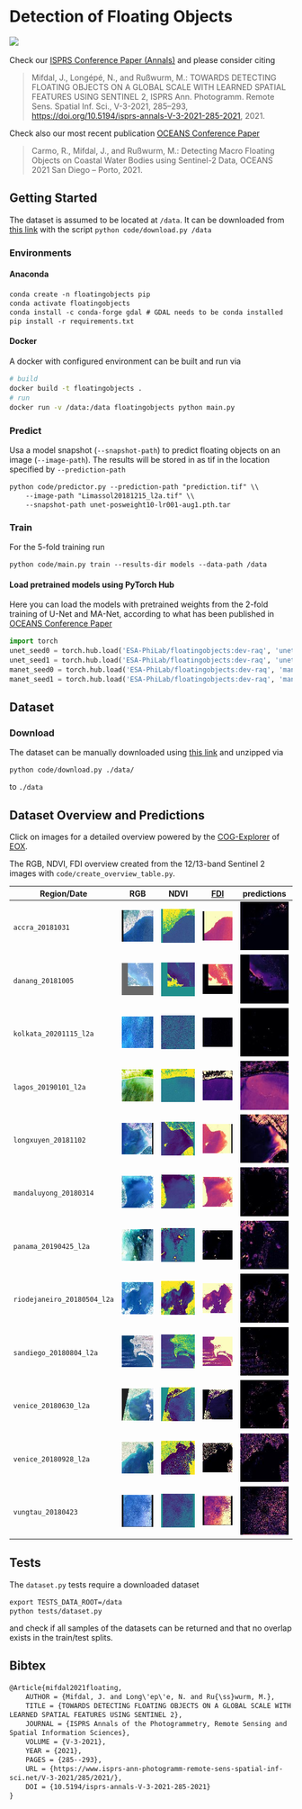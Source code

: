 # Detection of Floating Objects

![](https://github.com/jmifdal/floatingobjects/workflows/run-tests/badge.svg)

Check our [ISPRS Conference Paper (Annals)](https://www.isprs-ann-photogramm-remote-sens-spatial-inf-sci.net/V-3-2021/285/2021/) and please consider citing

> Mifdal, J., Longépé, N., and Rußwurm, M.: TOWARDS DETECTING FLOATING OBJECTS ON A GLOBAL SCALE WITH LEARNED SPATIAL FEATURES USING SENTINEL 2, ISPRS Ann. 
> Photogramm. Remote Sens. Spatial Inf. Sci., V-3-2021, 285–293, https://doi.org/10.5194/isprs-annals-V-3-2021-285-2021, 2021.

Check also our most recent publication [OCEANS Conference Paper](https://210507-004.oceansvirtual.com/view/content/skdwP611e3583eba2b/ecf65c2aaf278557ad05c213247d67a54196c9376a0aed8f1875681f182daeed)

> Carmo, R., Mifdal, J., and Rußwurm, M.: Detecting Macro Floating Objects on Coastal Water Bodies using Sentinel-2 Data, OCEANS 2021 San Diego – Porto, 2021.

## Getting Started

The dataset is assumed to be located at `/data`. It can be downloaded from [this link](https://drive.google.com/file/d/10SGFhHMSnikgm9q90jJmHDVkhD_SZl7p/view?usp=sharing) with 
the script `python code/download.py /data`

### Environments

#### Anaconda

```
conda create -n floatingobjects pip
conda activate floatingobjects
conda install -c conda-forge gdal # GDAL needs to be conda installed
pip install -r requirements.txt
```

#### Docker

A docker with configured environment can be built and run via
```bash
# build
docker build -t floatingobjects .
# run
docker run -v /data:/data floatingobjects python main.py
```

### Predict

Usa a model snapshot (`--snapshot-path`) to predict floating objects on an image (`--image-path`). The results will be 
stored in as tif in the location specified by `--prediction-path`

```
python code/predictor.py --prediction-path "prediction.tif" \\
    --image-path "Limassol20181215_l2a.tif" \\
    --snapshot-path unet-posweight10-lr001-aug1.pth.tar
```

### Train

For the 5-fold training run
```
python code/main.py train --results-dir models --data-path /data
``` 

#### Load pretrained models using PyTorch Hub
Here you can load the models with pretrained weights from the 2-fold training of U-Net and MA-Net, according to what has been published in [OCEANS Conference Paper](https://210507-004.oceansvirtual.com/view/content/skdwP611e3583eba2b/ecf65c2aaf278557ad05c213247d67a54196c9376a0aed8f1875681f182daeed)
```python
import torch
unet_seed0 = torch.hub.load('ESA-PhiLab/floatingobjects:dev-raq', 'unet_seed0')
unet_seed1 = torch.hub.load('ESA-PhiLab/floatingobjects:dev-raq', 'unet_seed1')
manet_seed0 = torch.hub.load('ESA-PhiLab/floatingobjects:dev-raq', 'manet_seed0')
manet_seed1 = torch.hub.load('ESA-PhiLab/floatingobjects:dev-raq', 'manet_seed1')
```  

## Dataset

### Download

The dataset can be manually downloaded using [this link](https://drive.google.com/drive/folders/1QGjzRTVRQbf4YbzfUWMeIdJvYkzuipGJ?usp=sharing) and unzipped via
```
python code/download.py ./data/
```
to `./data`

## Dataset Overview and Predictions

Click on images for a detailed overview powered by the [COG-Explorer](https://geotiffjs.github.io/cog-explorer) of [EOX](https://eox.at/).

The RGB, NDVI, FDI overview created from the 12/13-band Sentinel 2 images with `code/create_overview_table.py`.


| Region/Date  | RGB | NDVI | [FDI](https://www.nature.com/articles/s41598-020-62298-z) | predictions |
| --- | --- | --- | --- | --- |
 | `accra_20181031` | [![accra_20181031](doc/thumb/accra_20181031_rgb.jpg)](https://geotiffjs.github.io/cog-explorer/#scene=https://floatingobjects.s3.eu-central-1.amazonaws.com/data/accra_20181031_rgb.tif&bands=&pipeline=) | [![accra_20181031](doc/thumb/accra_20181031_ndvi.jpg)](https://geotiffjs.github.io/cog-explorer/#scene=https://floatingobjects.s3.eu-central-1.amazonaws.com/data/accra_20181031_ndvi.tif&bands=&pipeline=) | [![accra_20181031](doc/thumb/accra_20181031_fdi.jpg)](https://geotiffjs.github.io/cog-explorer/#scene=https://floatingobjects.s3.eu-central-1.amazonaws.com/data/accra_20181031_fdi.tif&bands=&pipeline=) | [![accra_20181031](doc/thumb/accra_20181031_pred.jpg)](https://geotiffjs.github.io/cog-explorer/#scene=https://floatingobjects.s3.eu-central-1.amazonaws.com/predictions/accra_20181031_pred.tif&bands=&pipeline=) | 
 | `danang_20181005` | [![danang_20181005](doc/thumb/danang_20181005_rgb.jpg)](https://geotiffjs.github.io/cog-explorer/#scene=https://floatingobjects.s3.eu-central-1.amazonaws.com/data/danang_20181005_rgb.tif&bands=&pipeline=) | [![danang_20181005](doc/thumb/danang_20181005_ndvi.jpg)](https://geotiffjs.github.io/cog-explorer/#scene=https://floatingobjects.s3.eu-central-1.amazonaws.com/data/danang_20181005_ndvi.tif&bands=&pipeline=) | [![danang_20181005](doc/thumb/danang_20181005_fdi.jpg)](https://geotiffjs.github.io/cog-explorer/#scene=https://floatingobjects.s3.eu-central-1.amazonaws.com/data/danang_20181005_fdi.tif&bands=&pipeline=) | [![danang_20181005](doc/thumb/danang_20181005_pred.jpg)](https://geotiffjs.github.io/cog-explorer/#scene=https://floatingobjects.s3.eu-central-1.amazonaws.com/predictions/danang_20181005_pred.tif&bands=&pipeline=) | 
 | `kolkata_20201115_l2a` | [![kolkata_20201115_l2a](doc/thumb/kolkata_20201115_l2a_rgb.jpg)](https://geotiffjs.github.io/cog-explorer/#scene=https://floatingobjects.s3.eu-central-1.amazonaws.com/data/kolkata_20201115_l2a_rgb.tif&bands=&pipeline=) | [![kolkata_20201115_l2a](doc/thumb/kolkata_20201115_l2a_ndvi.jpg)](https://geotiffjs.github.io/cog-explorer/#scene=https://floatingobjects.s3.eu-central-1.amazonaws.com/data/kolkata_20201115_l2a_ndvi.tif&bands=&pipeline=) | [![kolkata_20201115_l2a](doc/thumb/kolkata_20201115_l2a_fdi.jpg)](https://geotiffjs.github.io/cog-explorer/#scene=https://floatingobjects.s3.eu-central-1.amazonaws.com/data/kolkata_20201115_l2a_fdi.tif&bands=&pipeline=) | [![kolkata_20201115_l2a](doc/thumb/kolkata_20201115_l2a_pred.jpg)](https://geotiffjs.github.io/cog-explorer/#scene=https://floatingobjects.s3.eu-central-1.amazonaws.com/predictions/kolkata_20201115_l2a_pred.tif&bands=&pipeline=) | 
 | `lagos_20190101_l2a` | [![lagos_20190101_l2a](doc/thumb/lagos_20190101_l2a_rgb.jpg)](https://geotiffjs.github.io/cog-explorer/#scene=https://floatingobjects.s3.eu-central-1.amazonaws.com/data/lagos_20190101_l2a_rgb.tif&bands=&pipeline=) | [![lagos_20190101_l2a](doc/thumb/lagos_20190101_l2a_ndvi.jpg)](https://geotiffjs.github.io/cog-explorer/#scene=https://floatingobjects.s3.eu-central-1.amazonaws.com/data/lagos_20190101_l2a_ndvi.tif&bands=&pipeline=) | [![lagos_20190101_l2a](doc/thumb/lagos_20190101_l2a_fdi.jpg)](https://geotiffjs.github.io/cog-explorer/#scene=https://floatingobjects.s3.eu-central-1.amazonaws.com/data/lagos_20190101_l2a_fdi.tif&bands=&pipeline=) | [![lagos_20190101_l2a](doc/thumb/lagos_20190101_l2a_pred.jpg)](https://geotiffjs.github.io/cog-explorer/#scene=https://floatingobjects.s3.eu-central-1.amazonaws.com/predictions/lagos_20190101_l2a_pred.tif&bands=&pipeline=) | 
 | `longxuyen_20181102` | [![longxuyen_20181102](doc/thumb/longxuyen_20181102_rgb.jpg)](https://geotiffjs.github.io/cog-explorer/#scene=https://floatingobjects.s3.eu-central-1.amazonaws.com/data/longxuyen_20181102_rgb.tif&bands=&pipeline=) | [![longxuyen_20181102](doc/thumb/longxuyen_20181102_ndvi.jpg)](https://geotiffjs.github.io/cog-explorer/#scene=https://floatingobjects.s3.eu-central-1.amazonaws.com/data/longxuyen_20181102_ndvi.tif&bands=&pipeline=) | [![longxuyen_20181102](doc/thumb/longxuyen_20181102_fdi.jpg)](https://geotiffjs.github.io/cog-explorer/#scene=https://floatingobjects.s3.eu-central-1.amazonaws.com/data/longxuyen_20181102_fdi.tif&bands=&pipeline=) | [![longxuyen_20181102](doc/thumb/longxuyen_20181102_pred.jpg)](https://geotiffjs.github.io/cog-explorer/#scene=https://floatingobjects.s3.eu-central-1.amazonaws.com/predictions/longxuyen_20181102_pred.tif&bands=&pipeline=) | 
 | `mandaluyong_20180314` | [![mandaluyong_20180314](doc/thumb/mandaluyong_20180314_rgb.jpg)](https://geotiffjs.github.io/cog-explorer/#scene=https://floatingobjects.s3.eu-central-1.amazonaws.com/data/mandaluyong_20180314_rgb.tif&bands=&pipeline=) | [![mandaluyong_20180314](doc/thumb/mandaluyong_20180314_ndvi.jpg)](https://geotiffjs.github.io/cog-explorer/#scene=https://floatingobjects.s3.eu-central-1.amazonaws.com/data/mandaluyong_20180314_ndvi.tif&bands=&pipeline=) | [![mandaluyong_20180314](doc/thumb/mandaluyong_20180314_fdi.jpg)](https://geotiffjs.github.io/cog-explorer/#scene=https://floatingobjects.s3.eu-central-1.amazonaws.com/data/mandaluyong_20180314_fdi.tif&bands=&pipeline=) | [![mandaluyong_20180314](doc/thumb/mandaluyong_20180314_pred.jpg)](https://geotiffjs.github.io/cog-explorer/#scene=https://floatingobjects.s3.eu-central-1.amazonaws.com/predictions/mandaluyong_20180314_pred.tif&bands=&pipeline=) | 
 | `panama_20190425_l2a` | [![panama_20190425_l2a](doc/thumb/panama_20190425_l2a_rgb.jpg)](https://geotiffjs.github.io/cog-explorer/#scene=https://floatingobjects.s3.eu-central-1.amazonaws.com/data/panama_20190425_l2a_rgb.tif&bands=&pipeline=) | [![panama_20190425_l2a](doc/thumb/panama_20190425_l2a_ndvi.jpg)](https://geotiffjs.github.io/cog-explorer/#scene=https://floatingobjects.s3.eu-central-1.amazonaws.com/data/panama_20190425_l2a_ndvi.tif&bands=&pipeline=) | [![panama_20190425_l2a](doc/thumb/panama_20190425_l2a_fdi.jpg)](https://geotiffjs.github.io/cog-explorer/#scene=https://floatingobjects.s3.eu-central-1.amazonaws.com/data/panama_20190425_l2a_fdi.tif&bands=&pipeline=) | [![panama_20190425_l2a](doc/thumb/panama_20190425_l2a_pred.jpg)](https://geotiffjs.github.io/cog-explorer/#scene=https://floatingobjects.s3.eu-central-1.amazonaws.com/predictions/panama_20190425_l2a_pred.tif&bands=&pipeline=) | 
 | `riodejaneiro_20180504_l2a` | [![riodejaneiro_20180504_l2a](doc/thumb/riodejaneiro_20180504_l2a_rgb.jpg)](https://geotiffjs.github.io/cog-explorer/#scene=https://floatingobjects.s3.eu-central-1.amazonaws.com/data/riodejaneiro_20180504_l2a_rgb.tif&bands=&pipeline=) | [![riodejaneiro_20180504_l2a](doc/thumb/riodejaneiro_20180504_l2a_ndvi.jpg)](https://geotiffjs.github.io/cog-explorer/#scene=https://floatingobjects.s3.eu-central-1.amazonaws.com/data/riodejaneiro_20180504_l2a_ndvi.tif&bands=&pipeline=) | [![riodejaneiro_20180504_l2a](doc/thumb/riodejaneiro_20180504_l2a_fdi.jpg)](https://geotiffjs.github.io/cog-explorer/#scene=https://floatingobjects.s3.eu-central-1.amazonaws.com/data/riodejaneiro_20180504_l2a_fdi.tif&bands=&pipeline=) | [![riodejaneiro_20180504_l2a](doc/thumb/riodejaneiro_20180504_l2a_pred.jpg)](https://geotiffjs.github.io/cog-explorer/#scene=https://floatingobjects.s3.eu-central-1.amazonaws.com/predictions/riodejaneiro_20180504_l2a_pred.tif&bands=&pipeline=) | 
 | `sandiego_20180804_l2a` | [![sandiego_20180804_l2a](doc/thumb/sandiego_20180804_l2a_rgb.jpg)](https://geotiffjs.github.io/cog-explorer/#scene=https://floatingobjects.s3.eu-central-1.amazonaws.com/data/sandiego_20180804_l2a_rgb.tif&bands=&pipeline=) | [![sandiego_20180804_l2a](doc/thumb/sandiego_20180804_l2a_ndvi.jpg)](https://geotiffjs.github.io/cog-explorer/#scene=https://floatingobjects.s3.eu-central-1.amazonaws.com/data/sandiego_20180804_l2a_ndvi.tif&bands=&pipeline=) | [![sandiego_20180804_l2a](doc/thumb/sandiego_20180804_l2a_fdi.jpg)](https://geotiffjs.github.io/cog-explorer/#scene=https://floatingobjects.s3.eu-central-1.amazonaws.com/data/sandiego_20180804_l2a_fdi.tif&bands=&pipeline=) | [![sandiego_20180804_l2a](doc/thumb/sandiego_20180804_l2a_pred.jpg)](https://geotiffjs.github.io/cog-explorer/#scene=https://floatingobjects.s3.eu-central-1.amazonaws.com/predictions/sandiego_20180804_l2a_pred.tif&bands=&pipeline=) | 
 | `venice_20180630_l2a` | [![venice_20180630_l2a](doc/thumb/venice_20180630_l2a_rgb.jpg)](https://geotiffjs.github.io/cog-explorer/#scene=https://floatingobjects.s3.eu-central-1.amazonaws.com/data/venice_20180630_l2a_rgb.tif&bands=&pipeline=) | [![venice_20180630_l2a](doc/thumb/venice_20180630_l2a_ndvi.jpg)](https://geotiffjs.github.io/cog-explorer/#scene=https://floatingobjects.s3.eu-central-1.amazonaws.com/data/venice_20180630_l2a_ndvi.tif&bands=&pipeline=) | [![venice_20180630_l2a](doc/thumb/venice_20180630_l2a_fdi.jpg)](https://geotiffjs.github.io/cog-explorer/#scene=https://floatingobjects.s3.eu-central-1.amazonaws.com/data/venice_20180630_l2a_fdi.tif&bands=&pipeline=) | [![venice_20180630_l2a](doc/thumb/venice_20180630_l2a_pred.jpg)](https://geotiffjs.github.io/cog-explorer/#scene=https://floatingobjects.s3.eu-central-1.amazonaws.com/predictions/venice_20180630_l2a_pred.tif&bands=&pipeline=) | 
 | `venice_20180928_l2a` | [![venice_20180928_l2a](doc/thumb/venice_20180928_l2a_rgb.jpg)](https://geotiffjs.github.io/cog-explorer/#scene=https://floatingobjects.s3.eu-central-1.amazonaws.com/data/venice_20180928_l2a_rgb.tif&bands=&pipeline=) | [![venice_20180928_l2a](doc/thumb/venice_20180928_l2a_ndvi.jpg)](https://geotiffjs.github.io/cog-explorer/#scene=https://floatingobjects.s3.eu-central-1.amazonaws.com/data/venice_20180928_l2a_ndvi.tif&bands=&pipeline=) | [![venice_20180928_l2a](doc/thumb/venice_20180928_l2a_fdi.jpg)](https://geotiffjs.github.io/cog-explorer/#scene=https://floatingobjects.s3.eu-central-1.amazonaws.com/data/venice_20180928_l2a_fdi.tif&bands=&pipeline=) | [![venice_20180928_l2a](doc/thumb/venice_20180928_l2a_pred.jpg)](https://geotiffjs.github.io/cog-explorer/#scene=https://floatingobjects.s3.eu-central-1.amazonaws.com/predictions/venice_20180928_l2a_pred.tif&bands=&pipeline=) | 
 | `vungtau_20180423` | [![vungtau_20180423](doc/thumb/vungtau_20180423_rgb.jpg)](https://geotiffjs.github.io/cog-explorer/#scene=https://floatingobjects.s3.eu-central-1.amazonaws.com/data/vungtau_20180423_rgb.tif&bands=&pipeline=) | [![vungtau_20180423](doc/thumb/vungtau_20180423_ndvi.jpg)](https://geotiffjs.github.io/cog-explorer/#scene=https://floatingobjects.s3.eu-central-1.amazonaws.com/data/vungtau_20180423_ndvi.tif&bands=&pipeline=) | [![vungtau_20180423](doc/thumb/vungtau_20180423_fdi.jpg)](https://geotiffjs.github.io/cog-explorer/#scene=https://floatingobjects.s3.eu-central-1.amazonaws.com/data/vungtau_20180423_fdi.tif&bands=&pipeline=) | [![vungtau_20180423](doc/thumb/vungtau_20180423_pred.jpg)](https://geotiffjs.github.io/cog-explorer/#scene=https://floatingobjects.s3.eu-central-1.amazonaws.com/predictions/vungtau_20180423_pred.tif&bands=&pipeline=) | 

## Tests

The `dataset.py` tests require a downloaded dataset 
```
export TESTS_DATA_ROOT=/data
python tests/dataset.py
```
and check if all samples of the datasets can be returned and that no overlap exists in the train/test splits.

## Bibtex

```
@Article{mifdal2021floating,
    AUTHOR = {Mifdal, J. and Long\'ep\'e, N. and Ru{\ss}wurm, M.},
    TITLE = {TOWARDS DETECTING FLOATING OBJECTS ON A GLOBAL SCALE WITH LEARNED SPATIAL FEATURES USING SENTINEL 2},
    JOURNAL = {ISPRS Annals of the Photogrammetry, Remote Sensing and Spatial Information Sciences},
    VOLUME = {V-3-2021},
    YEAR = {2021},
    PAGES = {285--293},
    URL = {https://www.isprs-ann-photogramm-remote-sens-spatial-inf-sci.net/V-3-2021/285/2021/},
    DOI = {10.5194/isprs-annals-V-3-2021-285-2021}
}
```
